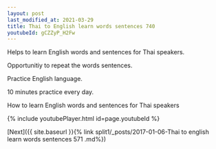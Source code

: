 ```yaml
---
layout: post
last_modified_at: 2021-03-29
title: Thai to English learn words sentences 740 
youtubeId: gCZZyP_H2Fw
---
```

 
 
Helps to learn English words and sentences for Thai speakers.

Opportunitiy to repeat the words sentences. 

Practice English language. 
 
10 minutes practice every day. 
 
How to learn English words and sentences for Thai speakers 
 
{% include youtubePlayer.html id=page.youtubeId %}
 
 
[Next]({{ site.baseurl }}{% link  split1/_posts/2017-01-06-Thai to english learn words sentences 571 .md%})
 
